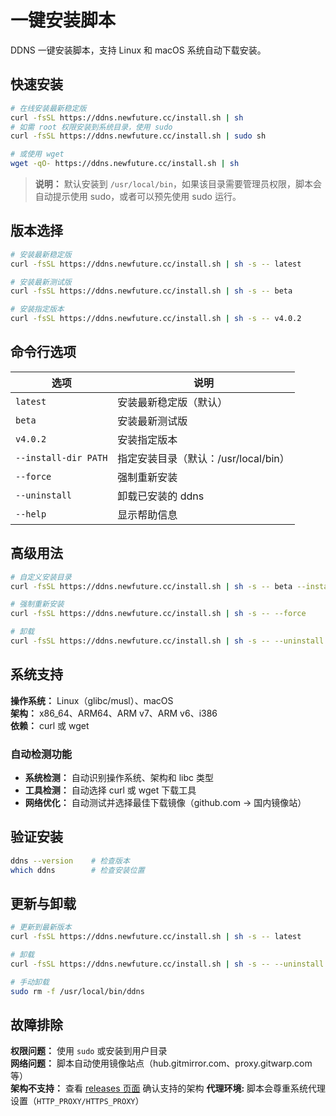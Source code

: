 # 一键安装脚本

DDNS 一键安装脚本，支持 Linux 和 macOS 系统自动下载安装。

## 快速安装

```bash
# 在线安装最新稳定版
curl -fsSL https://ddns.newfuture.cc/install.sh | sh
# 如需 root 权限安装到系统目录，使用 sudo
curl -fsSL https://ddns.newfuture.cc/install.sh | sudo sh

# 或使用 wget
wget -qO- https://ddns.newfuture.cc/install.sh | sh

```

> **说明：** 默认安装到 `/usr/local/bin`，如果该目录需要管理员权限，脚本会自动提示使用 sudo，或者可以预先使用 sudo 运行。

## 版本选择

```bash
# 安装最新稳定版
curl -fsSL https://ddns.newfuture.cc/install.sh | sh -s -- latest

# 安装最新测试版
curl -fsSL https://ddns.newfuture.cc/install.sh | sh -s -- beta

# 安装指定版本
curl -fsSL https://ddns.newfuture.cc/install.sh | sh -s -- v4.0.2
```

## 命令行选项

| 选项 | 说明 |
|------|------|
| `latest` | 安装最新稳定版（默认） |
| `beta` | 安装最新测试版 |
| `v4.0.2` | 安装指定版本 |
| `--install-dir PATH` | 指定安装目录（默认：/usr/local/bin） |
| `--force` | 强制重新安装 |
| `--uninstall` | 卸载已安装的 ddns |
| `--help` | 显示帮助信息 |

## 高级用法

```bash
# 自定义安装目录
curl -fsSL https://ddns.newfuture.cc/install.sh | sh -s -- beta --install-dir ~/.local/bin

# 强制重新安装
curl -fsSL https://ddns.newfuture.cc/install.sh | sh -s -- --force

# 卸载
curl -fsSL https://ddns.newfuture.cc/install.sh | sh -s -- --uninstall
```

## 系统支持

**操作系统：** Linux（glibc/musl）、macOS  
**架构：** x86_64、ARM64、ARM v7、ARM v6、i386  
**依赖：** curl 或 wget

### 自动检测功能
- **系统检测：** 自动识别操作系统、架构和 libc 类型
- **工具检测：** 自动选择 curl 或 wget 下载工具
- **网络优化：** 自动测试并选择最佳下载镜像（github.com → 国内镜像站）

## 验证安装

```bash
ddns --version    # 检查版本
which ddns        # 检查安装位置
```

## 更新与卸载

```bash
# 更新到最新版本
curl -fsSL https://ddns.newfuture.cc/install.sh | sh -s -- latest

# 卸载
curl -fsSL https://ddns.newfuture.cc/install.sh | sh -s -- --uninstall

# 手动卸载
sudo rm -f /usr/local/bin/ddns
```

## 故障排除

**权限问题：** 使用 `sudo` 或安装到用户目录  
**网络问题：** 脚本自动使用镜像站点（hub.gitmirror.com、proxy.gitwarp.com 等）  
**架构不支持：** 查看 [releases 页面](https://github.com/NewFuture/DDNS/releases) 确认支持的架构
**代理环境:** 脚本会尊重系统代理设置（`HTTP_PROXY/HTTPS_PROXY`）
